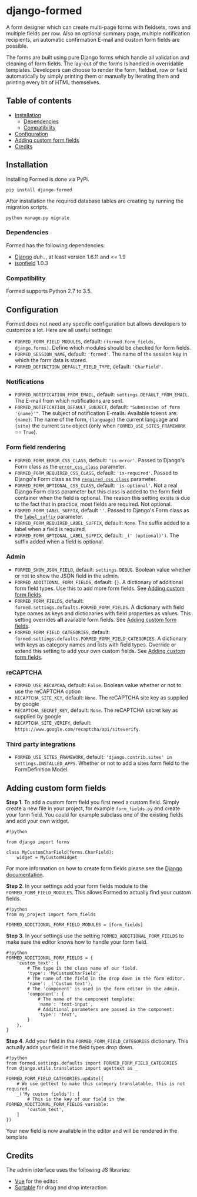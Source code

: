 # django-formed

A form designer which can create multi-page forms with fieldsets, rows and multiple fields per row. Also an optional
summary page, multiple notification recipients, an automatic confirmation E-mail and custom form fields are possible.

The forms are built using pure Django forms which handle all validation and cleaning of form fields. The lay-out of the
forms is handled in overridable templates. Developers can choose to render the form, fieldset, row or field
automatically by simply printing them or manually by iterating them and printing every bit of HTML themselves.

## Table of contents

- [Installation](#markdown-header-installation)
    + [Dependencies](#markdown-header-dependencies)
    + [Compatibility](#markdown-header-compatibility)
- [Configuration](#markdown-header-configuration)
- [Adding custom form fields](#markdown-header-adding-custom-form-fields)
- [Credits](#markdown-header-credits)

## Installation

Installing Formed is done via PyPi.

    pip install django-formed

After installation the required database tables are creating by running the migration scripts.

    python manage.py migrate

### Dependencies

Formed has the following dependencies:

- [Django](https://www.djangoproject.com/) *duh..*, at least version 1.6.11 and &lt;= 1.9
- [jsonfield](https://github.com/bradjasper/django-jsonfield) 1.0.3

### Compatibility

Formed supports Python 2.7 to 3.5.

## Configuration

Formed does not need any specific configuration but allows developers to customize a lot.
Here are all useful settings:

- `FORMED_FORM_FIELD_MODULES`, default: `(formed.form_fields, django.forms)`. Define which modules should be checked for
   form fields.
- `FORMED_SESSION_NAME`, default: `'formed'`. The name of the session key in which the form data is stored.
- `FORMED_DEFINITION_DEFAULT_FIELD_TYPE`, default: `'CharField'`.

### Notifications

- `FORMED_NOTIFICATION_FROM_EMAIL`, default: `settings.DEFAULT_FROM_EMAIL`. The E-mail from which notifications are
   sent.
- `FORMED_NOTIFICATION_DEFAULT_SUBJECT`, default: `"Submission of form '{name}'"`. The subject of notification E-mails.
   Available tokens are: `{name}`: The name of the form, `{language}` the current language and `{site}` the current
   `Site` object (only when `FORMED_USE_SITES_FRAMEWORK` == `True`).

### Form field rendering

- `FORMED_FORM_ERROR_CSS_CLASS`, default: `'is-error'`. Passed to Django's Form class as the
   [`error_css_class`](https://docs.djangoproject.com/en/1.9/ref/forms/api/#django.forms.Form.error_css_class)
   parameter.
- `FORMED_FORM_REQUIRED_CSS_CLASS`, default: `'is-required'`. Passed to Django's Form class as the
   [`required_css_class`](https://docs.djangoproject.com/en/1.9/ref/forms/api/#django.forms.Form.required_css_class)
   parameter.
- `FORMED_FORM_OPTIONAL_CSS_CLASS`, default: `'is-optional'`. Not a real Django Form class parameter but this class is
   added to the form field container when the field is optional. The reason this setting exists is due to the fact that
   in practice, most fields are required. Not optional.
- `FORMED_FORM_LABEL_SUFFIX`, default `''`. Passed to Django's Form class as the
   [`label_suffix`](https://docs.djangoproject.com/en/1.9/ref/forms/api/#django.forms.Form.label_suffix) parameter.
- `FORMED_FORM_REQUIRED_LABEL_SUFFIX`, default: `None`. The suffix added to a label when a field is required.
- `FORMED_FORM_OPTIONAL_LABEL_SUFFIX`, default: `_(' (optional)')`. The suffix added when a field is optional.

### Admin

- `FORMED_SHOW_JSON_FIELD`, default: `settings.DEBUG`. Boolean value whether or not to show the JSON field in the admin.
- `FORMED_ADDITIONAL_FORM_FIELDS`, default: `{}`. A dictionary of additional form field types. Use this to add more form
   fields. See [Adding custom form fields](#custom-form-fields).
- `FORMED_FORM_FIELDS`, default: `formed.settings.defaults.FORMED_FORM_FIELDS`. A dictionary with field type names as keys
   and dictionaries with field properties as values. This setting overrides **all** available form fields. See
   [Adding custom form fields](#custom-form-fields).
- `FORMED_FORM_FIELD_CATEGORIES`, default: `formed.settings.defaults.FORMED_FORM_FIELD_CATEGORIES`. A dictionary
   with keys as category names and lists with field types. Override or extend this setting to add your own custom
   fields. See [Adding custom form fields](#custom-form-fields).


### reCAPTCHA
- `FORMED_USE_RECAPCHA`, default: `False`. Boolean value whether or not to use the reCAPTCHA option
- `RECAPTCHA_SITE_KEY`, default: `None`. The reCAPTCHA site key as supplied by google
- `RECAPTCHA_SECRET_KEY`, default: `None`. The reCAPTCHA secret key as supplied by google
- `RECAPTCHA_SITE_VERIFY`, default: `https://www.google.com/recaptcha/api/siteverify`. 



### Third party integrations

- `FORMED_USE_SITES_FRAMEWORK`, default: `'django.contrib.sites' in settings.INSTALLED_APPS`. Whether or not to add a
   sites form field to the FormDefinition Model.

## Adding custom form fields

**Step 1**. To add a custom form field you first need a custom field. Simply create a new file in your project, for example
`form_fields.py` and create your form field. You could for example subclass one of the existing fields and add your own
widget.

```
#!python

from django import forms

class MyCustomCharField(forms.CharField):
    widget = MyCustomWidget
```
For more information on how to create form fields please see the
[Django documentation](https://docs.djangoproject.com/en/1.9/ref/forms/fields/#creating-custom-fields).

**Step 2**. In your settings add your form fields module to the `FORMED_FORM_FIELD_MODULES`. This allows Formed to
actually find your custom fields.
```
#!python
from my_project import form_fields

FORMED_ADDITIONAL_FORM_FIELD_MODULES = [form_fields]
```
**Step 3**. In your settings use the setting `FORMED_ADDITIONAL_FORM_FIELDS` to make sure the editor knows how to
handle your form field.
```
#!python
FORMED_ADDITIONAL_FORM_FIELDS = {
    'custom_text': {
        # The type is the class name of our field.
        'type': 'MyCustomCharField',
        # The name of the field in the drop down in the form editor.
        'name': _('Custom text'),
        # The 'component' is used in the form editor in the admin.
        'component': {
            # The name of the component template:
            'name': 'text-input',
            # Additional parameters are passed in the component:
            'type': 'text',
        }
    },
}
```

**Step 4**. Add your field in the `FORMED_FORM_FIELD_CATEGORIES` dictionary. This actually adds your field in the field
types drop down.

```
#!python
from formed.settings.defaults import FORMED_FORM_FIELD_CATEGORIES
from django.utils.translation import ugettext as _

FORMED_FORM_FIELD_CATEGORIES.update({
    # We use gettext to make this category translatable, this is not required.
    _('My custom fields'): [
        # This is the key of our field in the FORMED_ADDITIONAL_FORM_FIELDS variable:
        'custom_text',
    ]
})
```

Your new field is now available in the editor and will be rendered in the template.

## Credits

The admin interface uses the following JS libraries:

- [Vue](https://vuejs.org/) for the editor.
- [Sortable](https://github.com/RubaXa/Sortable) for drag and drop interaction.
